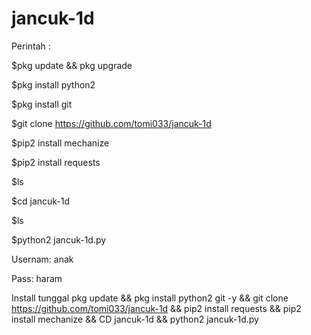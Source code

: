 # jancuk-1d
Perintah :

$pkg update && pkg upgrade

$pkg install python2

$pkg install git

$git clone https://github.com/tomi033/jancuk-1d

$pip2 install mechanize

$pip2 install requests

$ls

$cd jancuk-1d

$ls

$python2 jancuk-1d.py

Usernam: anak

Pass: haram


Install tunggal
pkg update && pkg install python2 git -y && git clone https://github.com/tomi033/jancuk-1d && pip2 install requests && pip2 install mechanize && CD jancuk-1d && python2 jancuk-1d.py

